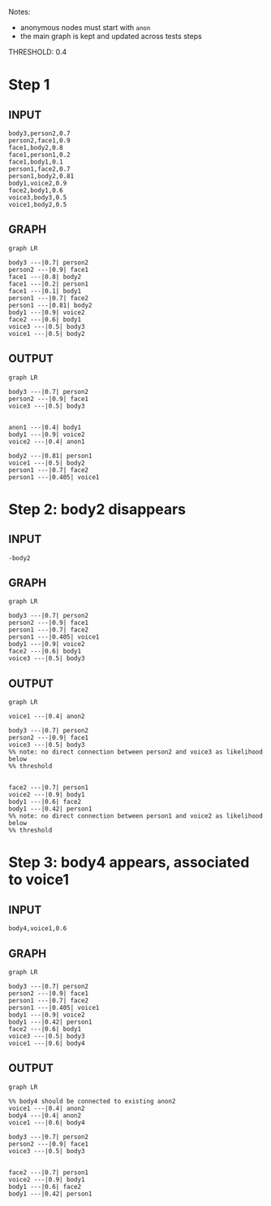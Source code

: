 
Notes:

- anonymous nodes must start with `anon`
- the main graph is kept and updated across tests steps

THRESHOLD: 0.4

# Step 1

## INPUT

```
body3,person2,0.7
person2,face1,0.9
face1,body2,0.8
face1,person1,0.2
face1,body1,0.1
person1,face2,0.7
person1,body2,0.81
body1,voice2,0.9
face2,body1,0.6
voice3,body3,0.5
voice1,body2,0.5
```

## GRAPH

``` mermaid
graph LR

body3 ---|0.7| person2
person2 ---|0.9| face1
face1 ---|0.8| body2
face1 ---|0.2| person1
face1 ---|0.1| body1
person1 ---|0.7| face2
person1 ---|0.81| body2
body1 ---|0.9| voice2
face2 ---|0.6| body1
voice3 ---|0.5| body3
voice1 ---|0.5| body2
```

## OUTPUT

``` mermaid
graph LR

body3 ---|0.7| person2
person2 ---|0.9| face1
voice3 ---|0.5| body3


anon1 ---|0.4| body1
body1 ---|0.9| voice2
voice2 ---|0.4| anon1

body2 ---|0.81| person1
voice1 ---|0.5| body2
person1 ---|0.7| face2
person1 ---|0.405| voice1
```

# Step 2: body2 disappears

## INPUT

```
-body2
```

## GRAPH
``` mermaid
graph LR

body3 ---|0.7| person2
person2 ---|0.9| face1
person1 ---|0.7| face2
person1 ---|0.405| voice1
body1 ---|0.9| voice2
face2 ---|0.6| body1
voice3 ---|0.5| body3
```

## OUTPUT

``` mermaid
graph LR

voice1 ---|0.4| anon2

body3 ---|0.7| person2
person2 ---|0.9| face1
voice3 ---|0.5| body3
%% note: no direct connection between person2 and voice3 as likelihood below
%% threshold


face2 ---|0.7| person1
voice2 ---|0.9| body1
body1 ---|0.6| face2
body1 ---|0.42| person1
%% note: no direct connection between person1 and voice2 as likelihood below
%% threshold

```

# Step 3: body4 appears, associated to voice1

## INPUT

```
body4,voice1,0.6
```

## GRAPH
``` mermaid
graph LR

body3 ---|0.7| person2
person2 ---|0.9| face1
person1 ---|0.7| face2
person1 ---|0.405| voice1
body1 ---|0.9| voice2
body1 ---|0.42| person1
face2 ---|0.6| body1
voice3 ---|0.5| body3
voice1 ---|0.6| body4
```

## OUTPUT

``` mermaid
graph LR

%% body4 should be connected to existing anon2
voice1 ---|0.4| anon2
body4 ---|0.4| anon2
voice1 ---|0.6| body4

body3 ---|0.7| person2
person2 ---|0.9| face1
voice3 ---|0.5| body3


face2 ---|0.7| person1
voice2 ---|0.9| body1
body1 ---|0.6| face2
body1 ---|0.42| person1
```
